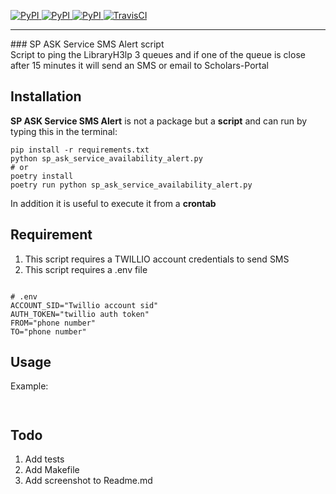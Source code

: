 [
![PyPI](https://img.shields.io/pypi/v/ask_schools.svg)
![PyPI](https://img.shields.io/pypi/pyversions/ask_schools.svg)
![PyPI](https://img.shields.io/github/license/guinslym/ask_schools.svg)
](https://pypi.org/project/ask_schools/)
[![TravisCI](https://travis-ci.org/guinslym/ask_schools.svg?branch=master)](https://travis-ci.org/guinslym/ask_schools)
<hr/>
### SP ASK Service SMS Alert script
<br/>
Script to ping the LibraryH3lp 3 queues and if one of the queue is close after 15 minutes it will send an SMS or email to Scholars-Portal
<br/>


## Installation


**SP ASK Service SMS Alert** is not a package but a **script** and can run by typing this in the terminal:

```
pip install -r requirements.txt
python sp_ask_service_availability_alert.py
# or
poetry install 
poetry run python sp_ask_service_availability_alert.py
```
In addition it is useful to execute it from a **crontab**

## Requirement
1.  This script requires a TWILLIO account credentials to send SMS 
2.  This script requires a .env file 

```text

# .env
ACCOUNT_SID="Twillio account sid"
AUTH_TOKEN="twillio auth token"
FROM="phone number"
TO="phone number"
```

## Usage

Example:

```python



```


## Todo

1.  Add tests
3.  Add Makefile
6.  Add screenshot to Readme.md

